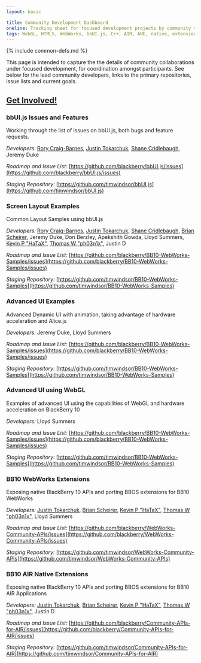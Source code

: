 ```yaml
---
layout: basic

title: Community Development Dashboard
oneline: Tracking sheet for focused development projects by community members
tags: WebGL, HTML5, WebWorks, bbUI.js, C++, AIR, ANE, native, extension
---
```

{% include common-defs.md %}

This page is intended to capture the the details of community collaborations under focused development, for coordination amongst participants. See below for the lead community developers, links to the primary repositories, issue lists and current goals.

[Get Involved!](http://blackberry.github.com/howToContribute.html)
<br>
----

### bbUI.js Issues and Features

Working through the list of issues on bbUI.js, both bugs and feature requests.

_Developers:_
[Rory Craig-Barnes](http://github.com/glasspear),
[Justin Tokarchuk](http://github.com/jtokarchuk),
[Shane Cridlebaugh](http://github.com/SCrid2000),
Jeremy Duke

_Roadmap and Issue List:_
[https://github.com/blackberry/bbUI.js/issues](https://github.com/blackberry/bbUI.js/issues)

_Staging Repository:_
[https://github.com/timwindsor/bbUI.js](https://github.com/timwindsor/bbUI.js)

### Screen Layout Examples

Common Layout Samples using bbUI.js

_Developers:_
[Rory Craig-Barnes](http://github.com/glasspear),
[Justin Tokarchuk](http://github.com/jtokarchuk),
[Shane Cridlebaugh](http://github.com/SCrid2000),
[Brian Scheirer](http://github.com/bcs925),
Jeremy Duke,
Don Berzley,
Apekshith Gowda,
Lloyd Summers,
[Kevin P "HaTaX"](http://github.com/hatax),
[Thomas W "ph03n1x"](http://github.com/osbbx-ph03n1x),
Justin D

_Roadmap and Issue List:_
[https://github.com/blackberry/BB10-WebWorks-Samples/issues](https://github.com/blackberry/BB10-WebWorks-Samples/issues)

_Staging Repository:_
[https://github.com/timwindsor/BB10-WebWorks-Samples](https://github.com/timwindsor/BB10-WebWorks-Samples)

### Advanced UI Examples

Advanced Dynamic UI with animation, taking advantage of hardware acceleration and Alice.js

_Developers:_
Jeremy Duke,
Lloyd Summers

_Roadmap and Issue List:_
[https://github.com/blackberry/BB10-WebWorks-Samples/issues](https://github.com/blackberry/BB10-WebWorks-Samples/issues)

_Staging Repository:_
[https://github.com/timwindsor/BB10-WebWorks-Samples](https://github.com/timwindsor/BB10-WebWorks-Samples)

### Advanced UI using WebGL

Examples of advanced UI using the capabilities of WebGL and hardware acceleration on BlackBerry 10

_Developers:_
Lloyd Summers

_Roadmap and Issue List:_
[https://github.com/blackberry/BB10-WebWorks-Samples/issues](https://github.com/blackberry/BB10-WebWorks-Samples/issues)

_Staging Repository:_
[https://github.com/timwindsor/BB10-WebWorks-Samples](https://github.com/timwindsor/BB10-WebWorks-Samples)

### BB10 WebWorks Extensions

Exposing native BlackBerry 10 APIs and porting BBOS extensions for BB10 WebWorks

_Developers:_
[Justin Tokarchuk](http://github.com/jtokarchuk),
[Brian Scheirer](http://github.com/bcs925),
[Kevin P "HaTaX"](http://github.com/hatax),
[Thomas W "ph03n1x"](http://github.com/osbbx-ph03n1x),
Lloyd Summers

_Roadmap and Issue List:_
[https://github.com/blackberry/WebWorks-Community-APIs/issues](https://github.com/blackberry/WebWorks-Community-APIs/issues)

_Staging Repository:_
[https://github.com/timwindsor/WebWorks-Community-APIs](https://github.com/timwindsor/WebWorks-Community-APIs)

### BB10 AIR Native Extensions

Exposing native BlackBerry 10 APIs and porting BBOS extensions for BB10 AIR Applications

_Developers:_
[Justin Tokarchuk](http://github.com/jtokarchuk),
[Brian Scheirer](http://github.com/bcs925),
[Kevin P "HaTaX"](http://github.com/hatax),
[Thomas W "ph03n1x"](http://github.com/osbbx-ph03n1x),
Justin D

_Roadmap and Issue List:_
[https://github.com/blackberry/Community-APIs-for-AIR/issues](https://github.com/blackberry/Community-APIs-for-AIR/issues)

_Staging Repository:_
[https://github.com/timwindsor/Community-APIs-for-AIR](https://github.com/timwindsor/Community-APIs-for-AIR)